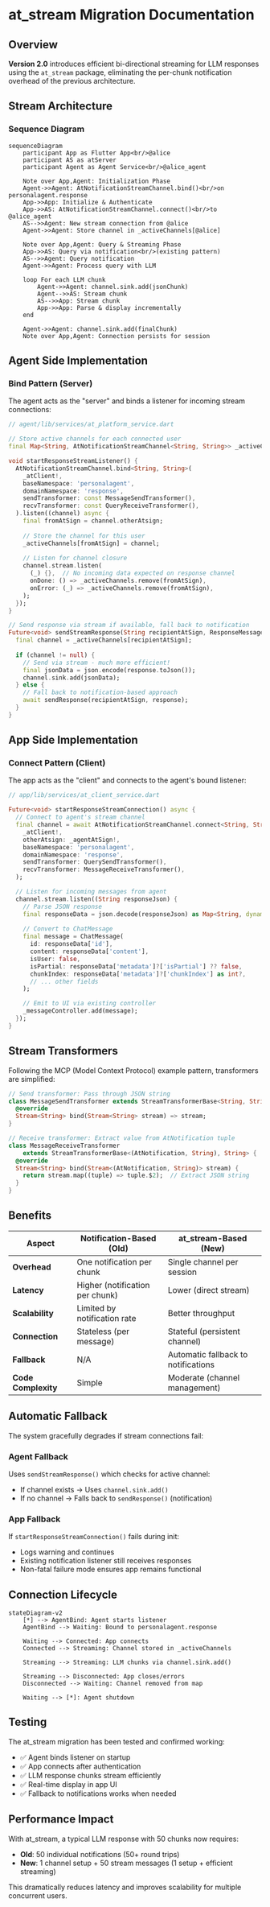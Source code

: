 # at_stream Migration Documentation

## Overview

**Version 2.0** introduces efficient bi-directional streaming for LLM responses using the `at_stream` package, eliminating the per-chunk notification overhead of the previous architecture.

## Stream Architecture

### Sequence Diagram

```mermaid
sequenceDiagram
    participant App as Flutter App<br/>@alice
    participant AS as atServer
    participant Agent as Agent Service<br/>@alice_agent

    Note over App,Agent: Initialization Phase
    Agent->>Agent: AtNotificationStreamChannel.bind()<br/>on personalagent.response
    App->>App: Initialize & Authenticate
    App->>AS: AtNotificationStreamChannel.connect()<br/>to @alice_agent
    AS-->>Agent: New stream connection from @alice
    Agent->>Agent: Store channel in _activeChannels[@alice]
    
    Note over App,Agent: Query & Streaming Phase
    App->>AS: Query via notification<br/>(existing pattern)
    AS-->>Agent: Query notification
    Agent->>Agent: Process query with LLM
    
    loop For each LLM chunk
        Agent->>Agent: channel.sink.add(jsonChunk)
        Agent-->>AS: Stream chunk
        AS-->>App: Stream chunk
        App->>App: Parse & display incrementally
    end
    
    Agent->>Agent: channel.sink.add(finalChunk)
    Note over App,Agent: Connection persists for session
```

## Agent Side Implementation

### Bind Pattern (Server)

The agent acts as the "server" and binds a listener for incoming stream connections:

```dart
// agent/lib/services/at_platform_service.dart

// Store active channels for each connected user
final Map<String, AtNotificationStreamChannel<String, String>> _activeChannels = {};

void startResponseStreamListener() {
  AtNotificationStreamChannel.bind<String, String>(
    _atClient!,
    baseNamespace: 'personalagent',
    domainNamespace: 'response',
    sendTransformer: const MessageSendTransformer(),
    recvTransformer: const QueryReceiveTransformer(),
  ).listen((channel) async {
    final fromAtSign = channel.otherAtsign;
    
    // Store the channel for this user
    _activeChannels[fromAtSign] = channel;
    
    // Listen for channel closure
    channel.stream.listen(
      (_) {},  // No incoming data expected on response channel
      onDone: () => _activeChannels.remove(fromAtSign),
      onError: (_) => _activeChannels.remove(fromAtSign),
    );
  });
}

// Send response via stream if available, fall back to notification
Future<void> sendStreamResponse(String recipientAtSign, ResponseMessage response) async {
  final channel = _activeChannels[recipientAtSign];
  
  if (channel != null) {
    // Send via stream - much more efficient!
    final jsonData = json.encode(response.toJson());
    channel.sink.add(jsonData);
  } else {
    // Fall back to notification-based approach
    await sendResponse(recipientAtSign, response);
  }
}
```

## App Side Implementation

### Connect Pattern (Client)

The app acts as the "client" and connects to the agent's bound listener:

```dart
// app/lib/services/at_client_service.dart

Future<void> startResponseStreamConnection() async {
  // Connect to agent's stream channel
  final channel = await AtNotificationStreamChannel.connect<String, String>(
    _atClient!,
    otherAtsign: _agentAtSign!,
    baseNamespace: 'personalagent',
    domainNamespace: 'response',
    sendTransformer: QuerySendTransformer(),
    recvTransformer: MessageReceiveTransformer(),
  );

  // Listen for incoming messages from agent
  channel.stream.listen((String responseJson) {
    // Parse JSON response
    final responseData = json.decode(responseJson) as Map<String, dynamic>;
    
    // Convert to ChatMessage
    final message = ChatMessage(
      id: responseData['id'],
      content: responseData['content'],
      isUser: false,
      isPartial: responseData['metadata']?['isPartial'] ?? false,
      chunkIndex: responseData['metadata']?['chunkIndex'] as int?,
      // ... other fields
    );

    // Emit to UI via existing controller
    _messageController.add(message);
  });
}
```

## Stream Transformers

Following the MCP (Model Context Protocol) example pattern, transformers are simplified:

```dart
// Send transformer: Pass through JSON string
class MessageSendTransformer extends StreamTransformerBase<String, String> {
  @override
  Stream<String> bind(Stream<String> stream) => stream;
}

// Receive transformer: Extract value from AtNotification tuple
class MessageReceiveTransformer 
    extends StreamTransformerBase<(AtNotification, String), String> {
  @override
  Stream<String> bind(Stream<(AtNotification, String)> stream) {
    return stream.map((tuple) => tuple.$2);  // Extract JSON string
  }
}
```

## Benefits

| Aspect | Notification-Based (Old) | at_stream-Based (New) |
|--------|-------------------------|----------------------|
| **Overhead** | One notification per chunk | Single channel per session |
| **Latency** | Higher (notification per chunk) | Lower (direct stream) |
| **Scalability** | Limited by notification rate | Better throughput |
| **Connection** | Stateless (per message) | Stateful (persistent channel) |
| **Fallback** | N/A | Automatic fallback to notifications |
| **Code Complexity** | Simple | Moderate (channel management) |

## Automatic Fallback

The system gracefully degrades if stream connections fail:

### Agent Fallback
Uses `sendStreamResponse()` which checks for active channel:
- If channel exists → Uses `channel.sink.add()`
- If no channel → Falls back to `sendResponse()` (notification)

### App Fallback
If `startResponseStreamConnection()` fails during init:
- Logs warning and continues
- Existing notification listener still receives responses
- Non-fatal failure mode ensures app remains functional

## Connection Lifecycle

```mermaid
stateDiagram-v2
    [*] --> AgentBind: Agent starts listener
    AgentBind --> Waiting: Bound to personalagent.response
    
    Waiting --> Connected: App connects
    Connected --> Streaming: Channel stored in _activeChannels
    
    Streaming --> Streaming: LLM chunks via channel.sink.add()
    
    Streaming --> Disconnected: App closes/errors
    Disconnected --> Waiting: Channel removed from map
    
    Waiting --> [*]: Agent shutdown
```

## Testing

The at_stream migration has been tested and confirmed working:
- ✅ Agent binds listener on startup
- ✅ App connects after authentication
- ✅ LLM response chunks stream efficiently
- ✅ Real-time display in app UI
- ✅ Fallback to notifications works when needed

## Performance Impact

With at_stream, a typical LLM response with 50 chunks now requires:
- **Old**: 50 individual notifications (50+ round trips)
- **New**: 1 channel setup + 50 stream messages (1 setup + efficient streaming)

This dramatically reduces latency and improves scalability for multiple concurrent users.
